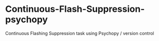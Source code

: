 # Continuous-Flash-Suppression-psychopy
Continuous Flashing Suppression task using Psychopy / version control
